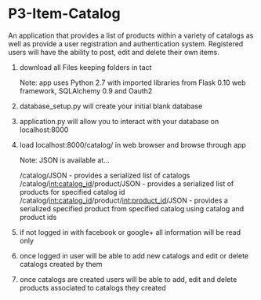 # P3-Item-Catalog

An application that provides a list of products within a variety of catalogs as well as provide a user registration and authentication system. Registered users will have the ability to post, edit and delete their own items.

1. download all Files keeping folders in tact
    
    Note: app uses Python 2.7 with imported libraries from Flask 0.10 web framework, SQLAlchemy 0.9 and Oauth2

2. database_setup.py will create your initial blank database

3. application.py will allow you to interact with your database on localhost:8000

4. load localhost:8000/catalog/ in web browser and browse through app
    
    Note: JSON is available at...

      /catalog/JSON - provides a serialized list of catalogs
      /catalog/<int:catalog_id>/product/JSON - provides a serialized list of products for specified catalog id
      /catalog/<int:catalog_id>/product/<int:product_id>/JSON - provides a serialized specified product from specified catalog          using catalog and product ids

5. if not logged in with facebook or google+ all information will be read only

6. once logged in user will be able to add new catalogs and edit or delete catalogs created by them

7. once catalogs are created users will be able to add, edit and delete products associated to catalogs they created
